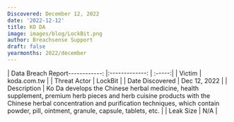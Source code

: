 ```yaml
---
Discovered: December 12, 2022
date: '2022-12-12'
title: KO DA
image: images/blog/LockBit.png
author: Breachsense Support
draft: false
yearmonths: 2022/december
---
```


| Data Breach Report------------:     |:-------------:    | :-----:|
| Victim      | koda.com.tw      | 
| Threat Actor      | LockBit      | 
| Date Discovered      | Dec 12, 2022      | 
| Description      | Ko Da develops the Chinese herbal medicine, health supplement, premium herb pieces and herb cuisine products with the Chinese herbal concentration and purification techniques, which contain powder, pill, ointment, granule, capsule, tablets, etc.      | 
| Leak Size      | N/A      | 

